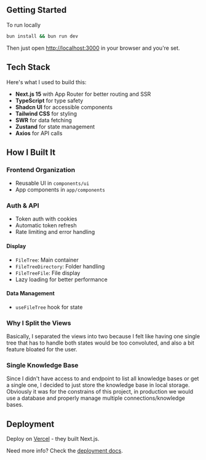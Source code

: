 ## Getting Started

To run locally

```bash
bun install && bun run dev
```

Then just open [http://localhost:3000](http://localhost:3000) in your browser and you're set.

## Tech Stack

Here's what I used to build this:

- **Next.js 15** with App Router for better routing and SSR
- **TypeScript** for type safety
- **Shadcn UI** for accessible components
- **Tailwind CSS** for styling
- **SWR** for data fetching
- **Zustand** for state management
- **Axios** for API calls

## How I Built It

### Frontend Organization
- Reusable UI in `components/ui`
- App components in `app/components`

### Auth & API
- Token auth with cookies
- Automatic token refresh
- Rate limiting and error handling

#### Display
- `FileTree`: Main container
- `FileTreeDirectory`: Folder handling
- `FileTreeFile`: File display
- Lazy loading for better performance

#### Data Management
- `useFileTree` hook for state

### Why I Split the Views

Basically, I separated the views into two because I felt like having one single tree that has to handle both states would be too convoluted, and also a bit feature bloated for the user.

### Single Knowledge Base

Since I didn't have access to and endpoint to list all knowledge bases or get a single one, I decided to just store the knowledge base in local storage. Obviously it was for the constrains of this project, in production we would use a database and properly manage multiple connections/knowledge bases.

## Deployment

Deploy on [Vercel](https://vercel.com/new?utm_medium=default-template&filter=next.js&utm_source=create_next_app&utm_campaign=create_next_app_readme) - they built Next.js.

Need more info? Check the [deployment docs](https://nextjs.org/docs/app/building-your-application/deploying).
